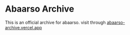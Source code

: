 # Abaarso Archive

This is an official archive for abaarso.
visit through [abaarso-archive.vercel.app](abaarso)